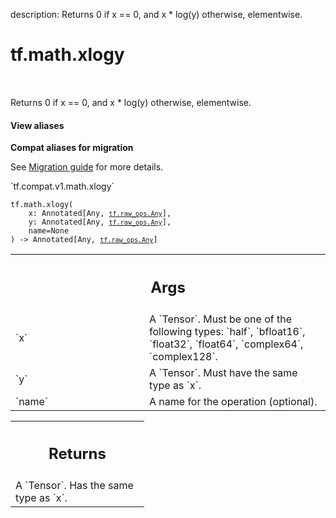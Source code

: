 description: Returns 0 if x == 0, and x * log(y) otherwise, elementwise.

<div itemscope itemtype="http://developers.google.com/ReferenceObject">
<meta itemprop="name" content="tf.math.xlogy" />
<meta itemprop="path" content="Stable" />
</div>

# tf.math.xlogy

<!-- Insert buttons and diff -->

<table class="tfo-notebook-buttons tfo-api nocontent" align="left">

</table>



Returns 0 if x == 0, and x * log(y) otherwise, elementwise.


<section class="expandable">
  <h4 class="showalways">View aliases</h4>
  <p>
<b>Compat aliases for migration</b>
<p>See
<a href="https://www.tensorflow.org/guide/migrate">Migration guide</a> for
more details.</p>
<p>`tf.compat.v1.math.xlogy`</p>
</p>
</section>

<pre class="devsite-click-to-copy prettyprint lang-py tfo-signature-link">
<code>tf.math.xlogy(
    x: Annotated[Any, <a href="../../tf/raw_ops/Any.md"><code>tf.raw_ops.Any</code></a>],
    y: Annotated[Any, <a href="../../tf/raw_ops/Any.md"><code>tf.raw_ops.Any</code></a>],
    name=None
) -> Annotated[Any, <a href="../../tf/raw_ops/Any.md"><code>tf.raw_ops.Any</code></a>]
</code></pre>



<!-- Placeholder for "Used in" -->


<!-- Tabular view -->
 <table class="responsive fixed orange">
<colgroup><col width="214px"><col></colgroup>
<tr><th colspan="2"><h2 class="add-link">Args</h2></th></tr>

<tr>
<td>
`x`<a id="x"></a>
</td>
<td>
A `Tensor`. Must be one of the following types: `half`, `bfloat16`, `float32`, `float64`, `complex64`, `complex128`.
</td>
</tr><tr>
<td>
`y`<a id="y"></a>
</td>
<td>
A `Tensor`. Must have the same type as `x`.
</td>
</tr><tr>
<td>
`name`<a id="name"></a>
</td>
<td>
A name for the operation (optional).
</td>
</tr>
</table>



<!-- Tabular view -->
 <table class="responsive fixed orange">
<colgroup><col width="214px"><col></colgroup>
<tr><th colspan="2"><h2 class="add-link">Returns</h2></th></tr>
<tr class="alt">
<td colspan="2">
A `Tensor`. Has the same type as `x`.
</td>
</tr>

</table>

